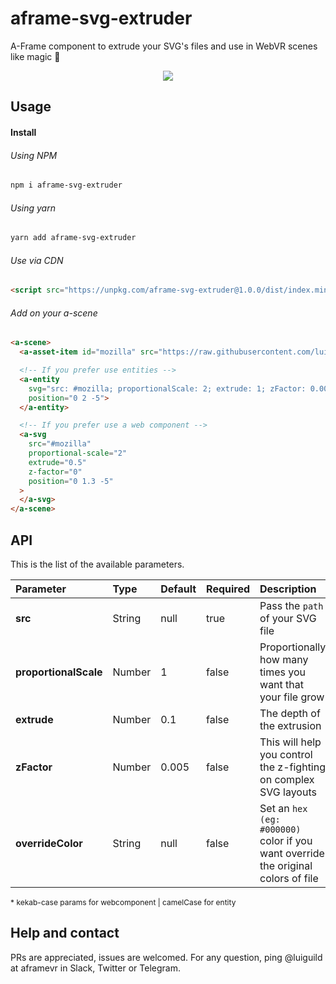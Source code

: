 # aframe-svg-extruder
A-Frame component to extrude your SVG's files and use in WebVR scenes like magic 🌟

<p align="center"><img src="https://raw.githubusercontent.com/luiguild/aframe-svg-extruder/master/readme-image.png"></p>

## Usage
#### Install
###### Using NPM
``` bash
npm i aframe-svg-extruder
```
###### Using yarn
``` bash
yarn add aframe-svg-extruder
```
###### Use via CDN
``` html
<script src="https://unpkg.com/aframe-svg-extruder@1.0.0/dist/index.min.js"></script>
```

###### Add on your a-scene
``` html
<a-scene>
  <a-asset-item id="mozilla" src="https://raw.githubusercontent.com/luiguild/aframe-svg-extruder/master/example/svg/mozilla-letters.svg"></a-asset-item>

  <!-- If you prefer use entities -->
  <a-entity
    svg="src: #mozilla; proportionalScale: 2; extrude: 1; zFactor: 0.001;"
    position="0 2 -5">
  </a-entity>

  <!-- If you prefer use a web component -->
  <a-svg
    src="#mozilla"
    proportional-scale="2"
    extrude="0.5"
    z-factor="0"
    position="0 1.3 -5"
  >
  </a-svg>
</a-scene>
```

## API
This is the list of the available parameters.

| Parameter | Type | Default | Required | Description |
| :--- | :--- | :--- | :--- | :--- |
| **src** | String | null | true | Pass the `path` of your SVG file |
| **proportionalScale** | Number | 1 | false | Proportionally how many times you want that your file grow |
| **extrude** | Number | 0.1 | false | The depth of the extrusion |
| **zFactor** | Number | 0.005 | false | This will help you control the z-fighting on complex SVG layouts |
| **overrideColor** | String | null | false | Set an `hex (eg: #000000)` color if you want override the original colors of file |

<p style="font-size: 12px">
* kekab-case params for webcomponent |  camelCase for entity
</p>


## Help and contact
PRs are appreciated, issues are welcomed. For any question, ping @luiguild at aframevr in Slack, Twitter or Telegram.
